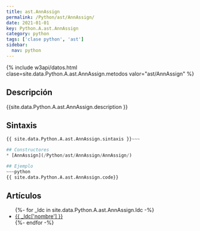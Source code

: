 ```yaml
---
title: ast.AnnAssign
permalink: /Python/ast/AnnAssign/
date: 2021-01-01
key: Python.A.ast.AnnAssign
category: python
tags: ['clase python', 'ast']
sidebar: 
  nav: python
---
```


{% include w3api/datos.html clase=site.data.Python.A.ast.AnnAssign.metodos valor="ast/AnnAssign" %}

## Descripción
{{site.data.Python.A.ast.AnnAssign.description }}

## Sintaxis
~~~python
{{ site.data.Python.A.ast.AnnAssign.sintaxis }}~~~

## Constructores
* [AnnAssign](/Python/ast/AnnAssign/AnnAssign/)

## Ejemplo
~~~python
{{ site.data.Python.A.ast.AnnAssign.code}}
~~~

## Artículos
<ul>
{%- for _ldc in site.data.Python.A.ast.AnnAssign.ldc -%}
   <li>
       <a href="{{_ldc['url'] }}">{{ _ldc['nombre'] }}</a>
   </li>
{%- endfor -%}
</ul>
